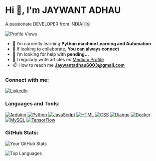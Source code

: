 # Hi 👋, I'm JAYWANT ADHAU
A passionate DEVELOPER from INDIA🇮🇳

![Profile Views](https://komarev.com/ghpvc/?username=Jaywantadh&label=Profile%20views&color=0e75b6&style=flat)

- 🌱 I’m currently learning **Python machine Learning and Automation**
- 👯 If looking to collaborate, **You can always connect**
- 🤝 I’m looking for help with **pending...**
- 📝 I regularly write articles on [Medium Profile](https://www.blogger.com/blog/posts/7285401529831179197?hl=en-GB&tab=jj)
- 📫 How to reach me **Jaywantadhau6003@gmail.com**

### Connect with me:
[![LinkedIn](https://img.shields.io/badge/-LinkedIn-%230077B5?style=flat-square&logo=linkedin&logoColor=white)](https://linkedin.com/in/jaywant-adhau-12b8bb24b)

### Languages and Tools:
[![Arduino](https://img.shields.io/badge/-Arduino-%2330994C?style=flat-square&logo=arduino&logoColor=white)](https://www.arduino.cc/)
[![Python](https://img.shields.io/badge/-Python-%233776AB?style=flat-square&logo=python&logoColor=white)](https://www.python.org/)
[![JavaScript](https://img.shields.io/badge/-JavaScript-%23323330?style=flat-square&logo=javascript&logoColor=%23F7DF1E)](https://developer.mozilla.org/en-US/docs/Web/JavaScript)
[![HTML](https://img.shields.io/badge/-HTML-%23E34F26?style=flat-square&logo=html5&logoColor=white)](https://developer.mozilla.org/en-US/docs/Web/HTML)
[![CSS](https://img.shields.io/badge/-CSS-%231572B6?style=flat-square&logo=css3&logoColor=white)](https://developer.mozilla.org/en-US/docs/Web/CSS)
[![Django](https://img.shields.io/badge/-Django-%23092E20?style=flat-square&logo=django&logoColor=white)](https://www.djangoproject.com/)
[![Docker](https://img.shields.io/badge/-Docker-%232496ED?style=flat-square&logo=docker&logoColor=white)](https://www.docker.com/)
[![MySQL](https://img.shields.io/badge/-MySQL-%234479A1?style=flat-square&logo=mysql&logoColor=white)](https://www.mysql.com/)
[![TensorFlow](https://img.shields.io/badge/-TensorFlow-%23FF6F00?style=flat-square&logo=tensorflow&logoColor=white)](https://www.tensorflow.org/)

### GitHub Stats:
![Your GitHub Stats](https://github-readme-stats.vercel.app/api?username=Jaywantadh&show_icons=true&theme=dark)

![Top Languages](https://github-readme-stats.vercel.app/api/top-langs/?username=Jaywantadh&layout=compact&theme=dark)
